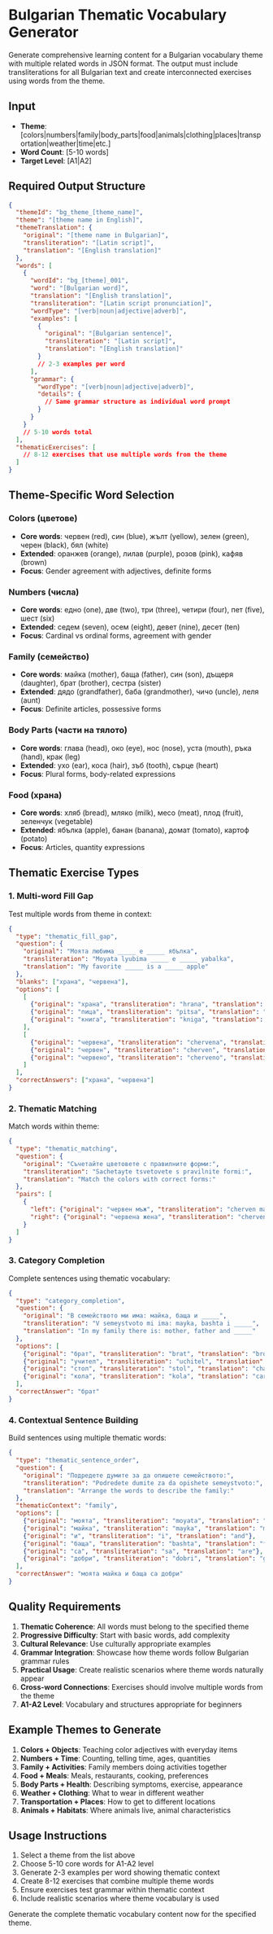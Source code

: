 # Bulgarian Thematic Vocabulary Generator

Generate comprehensive learning content for a Bulgarian vocabulary theme with multiple related words in JSON format. The output must include transliterations for all Bulgarian text and create interconnected exercises using words from the theme.

## Input
- **Theme**: [colors|numbers|family|body_parts|food|animals|clothing|places|transportation|weather|time|etc.]
- **Word Count**: [5-10 words]
- **Target Level**: [A1|A2]

## Required Output Structure

```json
{
  "themeId": "bg_theme_[theme_name]",
  "theme": "[theme name in English]",
  "themeTranslation": {
    "original": "[theme name in Bulgarian]",
    "transliteration": "[Latin script]",
    "translation": "[English translation]"
  },
  "words": [
    {
      "wordId": "bg_[theme]_001",
      "word": "[Bulgarian word]",
      "translation": "[English translation]",
      "transliteration": "[Latin script pronunciation]",
      "wordType": "[verb|noun|adjective|adverb]",
      "examples": [
        {
          "original": "[Bulgarian sentence]",
          "transliteration": "[Latin script]",
          "translation": "[English translation]"
        }
        // 2-3 examples per word
      ],
      "grammar": {
        "wordType": "[verb|noun|adjective|adverb]",
        "details": {
          // Same grammar structure as individual word prompt
        }
      }
    }
    // 5-10 words total
  ],
  "thematicExercises": [
    // 8-12 exercises that use multiple words from the theme
  ]
}
```

## Theme-Specific Word Selection

### Colors (цветове)
- **Core words**: червен (red), син (blue), жълт (yellow), зелен (green), черен (black), бял (white)
- **Extended**: оранжев (orange), лилав (purple), розов (pink), кафяв (brown)
- **Focus**: Gender agreement with adjectives, definite forms

### Numbers (числа)
- **Core words**: едно (one), две (two), три (three), четири (four), пет (five), шест (six)
- **Extended**: седем (seven), осем (eight), девет (nine), десет (ten)
- **Focus**: Cardinal vs ordinal forms, agreement with gender

### Family (семейство)
- **Core words**: майка (mother), баща (father), син (son), дъщеря (daughter), брат (brother), сестра (sister)
- **Extended**: дядо (grandfather), баба (grandmother), чичо (uncle), леля (aunt)
- **Focus**: Definite articles, possessive forms

### Body Parts (части на тялото)
- **Core words**: глава (head), око (eye), нос (nose), уста (mouth), ръка (hand), крак (leg)
- **Extended**: ухо (ear), коса (hair), зъб (tooth), сърце (heart)
- **Focus**: Plural forms, body-related expressions

### Food (храна)
- **Core words**: хляб (bread), мляко (milk), месо (meat), плод (fruit), зеленчук (vegetable)
- **Extended**: ябълка (apple), банан (banana), домат (tomato), картоф (potato)
- **Focus**: Articles, quantity expressions

## Thematic Exercise Types

### 1. Multi-word Fill Gap
Test multiple words from theme in context:
```json
{
  "type": "thematic_fill_gap",
  "question": {
    "original": "Моята любима _____ е _____ ябълка",
    "transliteration": "Moyata lyubima _____ e _____ yabalka",
    "translation": "My favorite _____ is a _____ apple"
  },
  "blanks": ["храна", "червена"],
  "options": [
    [
      {"original": "храна", "transliteration": "hrana", "translation": "food"},
      {"original": "пица", "transliteration": "pitsa", "translation": "pizza"},
      {"original": "книга", "transliteration": "kniga", "translation": "book"}
    ],
    [
      {"original": "червена", "transliteration": "chervena", "translation": "red (feminine)"},
      {"original": "червен", "transliteration": "cherven", "translation": "red (masculine)"},
      {"original": "червено", "transliteration": "cherveno", "translation": "red (neuter)"}
    ]
  ],
  "correctAnswers": ["храна", "червена"]
}
```

### 2. Thematic Matching
Match words within theme:
```json
{
  "type": "thematic_matching",
  "question": {
    "original": "Съчетайте цветовете с правилните форми:",
    "transliteration": "Sachetayte tsvetovete s pravilnite formi:",
    "translation": "Match the colors with correct forms:"
  },
  "pairs": [
    {
      "left": {"original": "червен мъж", "transliteration": "cherven mazh", "translation": "red man"},
      "right": {"original": "червена жена", "transliteration": "chervena zhena", "translation": "red woman"}
    }
  ]
}
```

### 3. Category Completion
Complete sentences using thematic vocabulary:
```json
{
  "type": "category_completion",
  "question": {
    "original": "В семейството ми има: майка, баща и _____",
    "transliteration": "V semeystvoto mi ima: mayka, bashta i _____",
    "translation": "In my family there is: mother, father and _____"
  },
  "options": [
    {"original": "брат", "transliteration": "brat", "translation": "brother"},
    {"original": "учител", "transliteration": "uchitel", "translation": "teacher"},
    {"original": "стол", "transliteration": "stol", "translation": "chair"},
    {"original": "кола", "transliteration": "kola", "translation": "car"}
  ],
  "correctAnswer": "брат"
}
```

### 4. Contextual Sentence Building
Build sentences using multiple thematic words:
```json
{
  "type": "thematic_sentence_order",
  "question": {
    "original": "Подредете думите за да опишете семейството:",
    "transliteration": "Podredete dumite za da opishete semeystvoto:",
    "translation": "Arrange the words to describe the family:"
  },
  "thematicContext": "family",
  "options": [
    {"original": "моята", "transliteration": "moyata", "translation": "my"},
    {"original": "майка", "transliteration": "mayka", "translation": "mother"},
    {"original": "и", "transliteration": "i", "translation": "and"},
    {"original": "баща", "transliteration": "bashta", "translation": "father"},
    {"original": "са", "transliteration": "sa", "translation": "are"},
    {"original": "добри", "transliteration": "dobri", "translation": "good"}
  ],
  "correctAnswer": "моята майка и баща са добри"
}
```

## Quality Requirements

1. **Thematic Coherence**: All words must belong to the specified theme
2. **Progressive Difficulty**: Start with basic words, add complexity
3. **Cultural Relevance**: Use culturally appropriate examples
4. **Grammar Integration**: Showcase how theme words follow Bulgarian grammar rules
5. **Practical Usage**: Create realistic scenarios where theme words naturally appear
6. **Cross-word Connections**: Exercises should involve multiple words from the theme
7. **A1-A2 Level**: Vocabulary and structures appropriate for beginners

## Example Themes to Generate

1. **Colors + Objects**: Teaching color adjectives with everyday items
2. **Numbers + Time**: Counting, telling time, ages, quantities  
3. **Family + Activities**: Family members doing activities together
4. **Food + Meals**: Meals, restaurants, cooking, preferences
5. **Body Parts + Health**: Describing symptoms, exercise, appearance
6. **Weather + Clothing**: What to wear in different weather
7. **Transportation + Places**: How to get to different locations
8. **Animals + Habitats**: Where animals live, animal characteristics

## Usage Instructions

1. Select a theme from the list above
2. Choose 5-10 core words for A1-A2 level
3. Generate 2-3 examples per word showing thematic context
4. Create 8-12 exercises that combine multiple theme words
5. Ensure exercises test grammar within thematic context
6. Include realistic scenarios where theme vocabulary is used

Generate the complete thematic vocabulary content now for the specified theme.